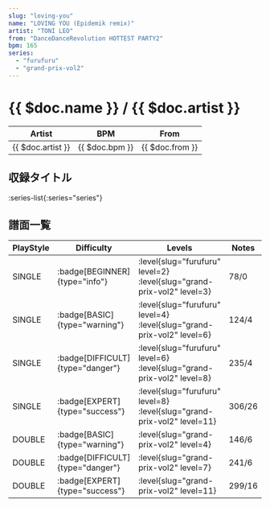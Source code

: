 ```yaml
---
slug: "loving-you"
name: "LOVING YOU (Epidemik remix)"
artist: "TONI LEO"
from: "DanceDanceRevolution HOTTEST PARTY2"
bpm: 165
series:
  - "furufuru"
  - "grand-prix-vol2"
---
```


# {{ $doc.name }} / {{ $doc.artist }}

|Artist|BPM|From|
|------|---|----|
|{{ $doc.artist }}|{{ $doc.bpm }}|{{ $doc.from }}|

## 収録タイトル

:series-list{:series="series"}

## 譜面一覧

|PlayStyle|Difficulty|Levels|Notes|Movie|
|---------|----------|------|-----|-----|
|SINGLE| :badge[BEGINNER]{type="info"}|<div class="field is-grouped is-grouped-multiline"> :level{slug="furufuru" level=2} :level{slug="grand-prix-vol2" level=3}</div>|78/0||
|SINGLE| :badge[BASIC]{type="warning"}|<div class="field is-grouped is-grouped-multiline"> :level{slug="furufuru" level=4} :level{slug="grand-prix-vol2" level=6}</div>|124/4||
|SINGLE| :badge[DIFFICULT]{type="danger"}|<div class="field is-grouped is-grouped-multiline"> :level{slug="furufuru" level=6} :level{slug="grand-prix-vol2" level=8}</div>|235/4||
|SINGLE| :badge[EXPERT]{type="success"}|<div class="field is-grouped is-grouped-multiline"> :level{slug="furufuru" level=8} :level{slug="grand-prix-vol2" level=11}</div>|306/26||
|DOUBLE| :badge[BASIC]{type="warning"}|<div class="field is-grouped is-grouped-multiline"> :level{slug="grand-prix-vol2" level=4}</div>|146/6||
|DOUBLE| :badge[DIFFICULT]{type="danger"}|<div class="field is-grouped is-grouped-multiline"> :level{slug="grand-prix-vol2" level=7}</div>|241/6||
|DOUBLE| :badge[EXPERT]{type="success"}|<div class="field is-grouped is-grouped-multiline"> :level{slug="grand-prix-vol2" level=11}</div>|299/16||
